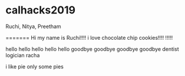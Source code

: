 # calhacks2019
Ruchi, Nitya, Preetham 

=======
Hi my name is Ruchi!!!!
i love chocolate chip cookies!!!!
!!!!!

hello hello hello hello hello
goodbye goodbye goodbye goodbye
dentist logician racha

i like pie
  only some pies
